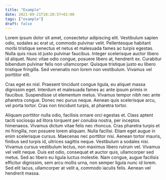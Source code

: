 ```yaml
---
title: "Example"
date: 2021-09-21T18:28:57+01:00
tags: ["example"]
draft: false
---
```


Lorem ipsum dolor sit amet, consectetur adipiscing elit. Vestibulum sapien odio, sodales ac erat ut, commodo pulvinar velit. Pellentesque habitant morbi tristique senectus et netus et malesuada fames ac turpis egestas. Nulla quis risus id justo pulvinar faucibus. Integer scelerisque auctor libero id aliquet. Nunc vitae odio congue, posuere libero at, hendrerit ex. Curabitur bibendum pulvinar felis non ullamcorper. Quisque tristique justo eu libero tristique fringilla. Sed venenatis non lorem non vestibulum. Vivamus vel porttitor elit.

Cras eget ex nisl. Praesent tincidunt congue ligula, eu aliquet massa dignissim eget. Interdum et malesuada fames ac ante ipsum primis in faucibus. Suspendisse ut elementum metus. Vivamus tempor nibh nec ante pharetra congue. Donec nec purus neque. Aenean quis scelerisque arcu, vel porta tortor. Cras non tincidunt turpis, at pharetra tortor.

Aliquam porttitor nulla odio, facilisis ornare orci egestas et. Class aptent taciti sociosqu ad litora torquent per conubia nostra, per inceptos himenaeos. Vivamus dictum vitae felis nec rhoncus. Cras pharetra turpis et mi fringilla, non posuere lorem aliquam. Nulla facilisi. Etiam eget augue in enim scelerisque cursus. Maecenas nec porttitor nisi. Aenean tortor mauris, finibus sed turpis id, ultrices sagittis neque. Vestibulum a sodales nisi. Vivamus cursus vestibulum lectus, non maximus libero rutrum vel. Vivamus vel velit neque. Duis est odio, consequat et auctor quis, ullamcorper sed metus. Sed ac libero eu ligula luctus molestie. Nam congue, augue facilisis efficitur dignissim, sem arcu mollis urna, non semper ligula nunc id lorem. Sed elit lacus, ullamcorper at velit a, commodo iaculis felis. Aenean vel hendrerit massa.
